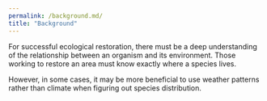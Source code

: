 ```yaml
---
permalink: /background.md/
title: "Background"
---
```


For successful ecological restoration, there must be a deep understanding of the relationship between an organism and its environment. Those working to restore an area must know exactly where a species lives. 

However, in some cases, it may be more beneficial to use weather patterns rather than climate when figuring out species distribution. 

